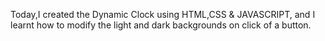 Today,I created the Dynamic Clock using HTML,CSS & JAVASCRIPT, and I learnt how to modify the light and dark backgrounds on click of a button.
